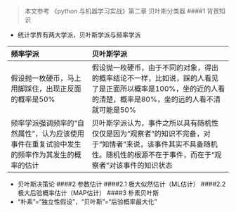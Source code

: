 > 本文参考 《python 与机器学习实战》第二章 贝叶斯分类器
####1 背景知识
- 统计学界有两大学派，贝叶斯学派与频率学派

频率学派|贝叶斯学派
|:---|:---|
|假设抛一枚硬币，马上用脚踩住，出现正反面的概率是50%|假设抛一枚硬币，由于不同的对象，得出的概率结论不一样，比如说，踩的人看见了是正面所以概率是100%，坐的近的人看的清楚，概率是80%，坐的远的人看不清就可能是50%
|频率学派强调频率的“自然属性”，认为应该使用事件在重复试验中发生的频率作为其发生的概率的估计|贝叶斯学派认为，事件之所以具有随机性仅仅是因为“观察者”的知识不完备，对于“知情者”来说，该事件其实不具备随机性。随机性的根源不在于事件，而在于“观察者”对该事件的知识状态|
- 贝叶斯决策论
####2 参数估计
####2.1 极大似然估计（ML估计）
####2.2 极大后验概率估计（MAP估计）
####3 朴素贝叶斯
- “朴素”=“独立性假设”，“贝叶斯”=“后验概率最大化”
